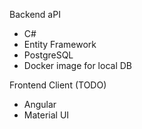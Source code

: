 Backend aPI

* C#
* Entity Framework
* PostgreSQL
* Docker image for local DB

Frontend Client (TODO)

* Angular
* Material UI
